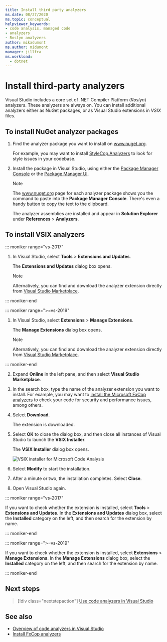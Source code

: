 ```yaml
---
title: Install third party analyzers
ms.date: 08/27/2020
ms.topic: conceptual
helpviewer_keywords:
- code analysis, managed code
- analyzers
- Roslyn analyzers
author: mikadumont
ms.author: midumont
manager: jillfra
ms.workload: 
  - dotnet
---
```

# Install third-party analyzers

Visual Studio includes a core set of .NET Compiler Platform (*Roslyn*) analyzers. These analyzers are always on. You can install additional analyzers either as NuGet packages, or as Visual Studio extensions in *VSIX* files.

## To install NuGet analyzer packages

1. Find the analyzer package you want to install on www.nuget.org.

   For example, you may want to install [StyleCop.Analyzers](https://www.nuget.org/packages/stylecop.analyzers/) to look for style issues in your codebase.

2. Install the package in Visual Studio, using either the [Package Manager Console](/nuget/quickstart/install-and-use-a-package-in-visual-studio#package-manager-console) or the [Package Manager UI](/nuget/quickstart/install-and-use-a-package-in-visual-studio#package-manager-console).

   > [!NOTE]
   > The www.nuget.org page for each analyzer package shows you the command to paste into the **Package Manager Console**. There's even a handy button to copy the text to the clipboard.

   The analyzer assemblies are installed and appear in **Solution Explorer** under **References** > **Analyzers**.

## To install VSIX analyzers

::: moniker range="vs-2017"

1. In Visual Studio, select **Tools** > **Extensions and Updates**.

   The **Extensions and Updates** dialog box opens.

   > [!NOTE]
   > Alternatively, you can find and download the analyzer extension directly from [Visual Studio Marketplace](https://marketplace.visualstudio.com).

::: moniker-end

::: moniker range=">=vs-2019"

1. In Visual Studio, select **Extensions** > **Manage Extensions**.

   The **Manage Extensions** dialog box opens.

   > [!NOTE]
   > Alternatively, you can find and download the analyzer extension directly from [Visual Studio Marketplace](https://marketplace.visualstudio.com).

::: moniker-end

2. Expand **Online** in the left pane, and then select **Visual Studio Marketplace**.

3. In the search box, type the name of the analyzer extension you want to install. For example, you may want to [install the Microsoft FxCop analyzers](install-fxcop-analyzers.md#vsix) to check your code for security and performance issues, among others.

4. Select **Download**.

   The extension is downloaded.

5. Select **OK** to close the dialog box, and then close all instances of Visual Studio to launch the **VSIX Installer**.

   The **VSIX Installer** dialog box opens.

   ![VSIX installer for Microsoft Code Analysis](media/vsix-installer-code-analysis.png)

6. Select **Modify** to start the installation.

7. After a minute or two, the installation completes. Select **Close**.

8. Open Visual Studio again.

::: moniker range="vs-2017"

If you want to check whether the extension is installed, select **Tools** > **Extensions and Updates**. In the **Extensions and Updates** dialog box, select the **Installed** category on the left, and then search for the extension by name.

::: moniker-end

::: moniker range=">=vs-2019"

If you want to check whether the extension is installed, select **Extensions** > **Manage Extensions**. In the **Manage Extensions** dialog box, select the **Installed** category on the left, and then search for the extension by name.

::: moniker-end

## Next steps

> [!div class="nextstepaction"]
> [Use code analyzers in Visual Studio](../code-quality/use-roslyn-analyzers.md)

## See also

- [Overview of code analyzers in Visual Studio](../code-quality/roslyn-analyzers-overview.md)
- [Install FxCop analyzers](../code-quality/install-fxcop-analyzers.md)

